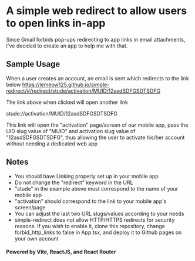# A simple web redirect to allow users to open links in-app

Since Gmail forbids pop-ups redirecting to app links in email attachments, I've decided to create an app to help me with that.

## Sample Usage

When a user creates an account, an email is sent which redirects to the link below
https://lemeow125.github.io/simple-redirect/#/redirect/stude/activation/MUID/12asdSDFGSDTSDFG

The link above when clicked will open another link

stude://activation/MUID/12asdSDFGSDTSDFG

This link will open the "activation" page/screen of our mobile app, pass the UID slug value of "MUID" and activation slug value of "12asdSDFGSDTSDFG", thus allowing the user to activate his/her account without needing a dedicated web app

## Notes

- You should have Linking properly set up in your mobile app
- Do not change the "redirect" keyword in the URL
- "stude" in the example above must correspond to the name of your mobile app
- "activation" should correspond to the link to your mobile app's screen/page
- You can adjust the last two URL slugs/values according to your needs
- simple-redirect does not allow HTTP/HTTPS redirects for security reasons. If you wish to enable it, clone this repository, change forbid_http_links to false in App.tsx, and deploy it to Github pages on your own account

#### Powered by Vite, ReactJS, and React Router
